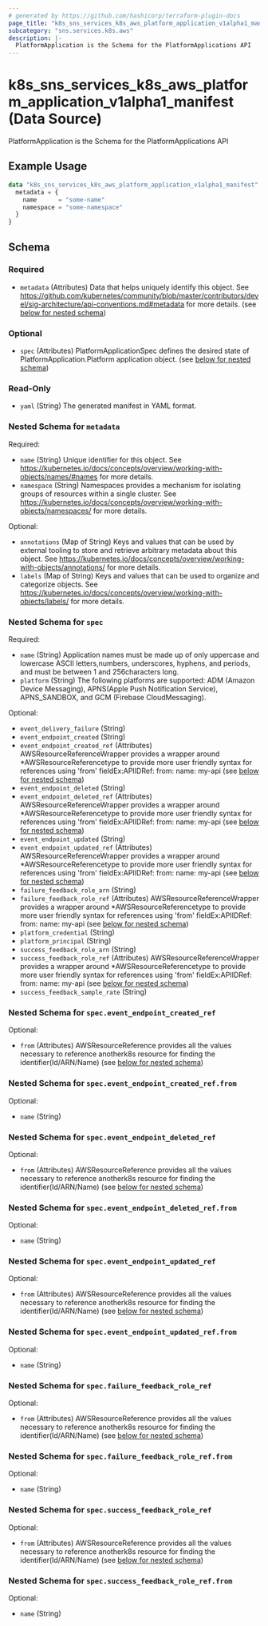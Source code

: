 ```yaml
---
# generated by https://github.com/hashicorp/terraform-plugin-docs
page_title: "k8s_sns_services_k8s_aws_platform_application_v1alpha1_manifest Data Source - terraform-provider-k8s"
subcategory: "sns.services.k8s.aws"
description: |-
  PlatformApplication is the Schema for the PlatformApplications API
---
```


# k8s_sns_services_k8s_aws_platform_application_v1alpha1_manifest (Data Source)

PlatformApplication is the Schema for the PlatformApplications API

## Example Usage

```terraform
data "k8s_sns_services_k8s_aws_platform_application_v1alpha1_manifest" "example" {
  metadata = {
    name      = "some-name"
    namespace = "some-namespace"
  }
}
```

<!-- schema generated by tfplugindocs -->
## Schema

### Required

- `metadata` (Attributes) Data that helps uniquely identify this object. See https://github.com/kubernetes/community/blob/master/contributors/devel/sig-architecture/api-conventions.md#metadata for more details. (see [below for nested schema](#nestedatt--metadata))

### Optional

- `spec` (Attributes) PlatformApplicationSpec defines the desired state of PlatformApplication.Platform application object. (see [below for nested schema](#nestedatt--spec))

### Read-Only

- `yaml` (String) The generated manifest in YAML format.

<a id="nestedatt--metadata"></a>
### Nested Schema for `metadata`

Required:

- `name` (String) Unique identifier for this object. See https://kubernetes.io/docs/concepts/overview/working-with-objects/names/#names for more details.
- `namespace` (String) Namespaces provides a mechanism for isolating groups of resources within a single cluster. See https://kubernetes.io/docs/concepts/overview/working-with-objects/namespaces/ for more details.

Optional:

- `annotations` (Map of String) Keys and values that can be used by external tooling to store and retrieve arbitrary metadata about this object. See https://kubernetes.io/docs/concepts/overview/working-with-objects/annotations/ for more details.
- `labels` (Map of String) Keys and values that can be used to organize and categorize objects. See https://kubernetes.io/docs/concepts/overview/working-with-objects/labels/ for more details.


<a id="nestedatt--spec"></a>
### Nested Schema for `spec`

Required:

- `name` (String) Application names must be made up of only uppercase and lowercase ASCII letters,numbers, underscores, hyphens, and periods, and must be between 1 and 256characters long.
- `platform` (String) The following platforms are supported: ADM (Amazon Device Messaging), APNS(Apple Push Notification Service), APNS_SANDBOX, and GCM (Firebase CloudMessaging).

Optional:

- `event_delivery_failure` (String)
- `event_endpoint_created` (String)
- `event_endpoint_created_ref` (Attributes) AWSResourceReferenceWrapper provides a wrapper around *AWSResourceReferencetype to provide more user friendly syntax for references using 'from' fieldEx:APIIDRef:	from:	  name: my-api (see [below for nested schema](#nestedatt--spec--event_endpoint_created_ref))
- `event_endpoint_deleted` (String)
- `event_endpoint_deleted_ref` (Attributes) AWSResourceReferenceWrapper provides a wrapper around *AWSResourceReferencetype to provide more user friendly syntax for references using 'from' fieldEx:APIIDRef:	from:	  name: my-api (see [below for nested schema](#nestedatt--spec--event_endpoint_deleted_ref))
- `event_endpoint_updated` (String)
- `event_endpoint_updated_ref` (Attributes) AWSResourceReferenceWrapper provides a wrapper around *AWSResourceReferencetype to provide more user friendly syntax for references using 'from' fieldEx:APIIDRef:	from:	  name: my-api (see [below for nested schema](#nestedatt--spec--event_endpoint_updated_ref))
- `failure_feedback_role_arn` (String)
- `failure_feedback_role_ref` (Attributes) AWSResourceReferenceWrapper provides a wrapper around *AWSResourceReferencetype to provide more user friendly syntax for references using 'from' fieldEx:APIIDRef:	from:	  name: my-api (see [below for nested schema](#nestedatt--spec--failure_feedback_role_ref))
- `platform_credential` (String)
- `platform_principal` (String)
- `success_feedback_role_arn` (String)
- `success_feedback_role_ref` (Attributes) AWSResourceReferenceWrapper provides a wrapper around *AWSResourceReferencetype to provide more user friendly syntax for references using 'from' fieldEx:APIIDRef:	from:	  name: my-api (see [below for nested schema](#nestedatt--spec--success_feedback_role_ref))
- `success_feedback_sample_rate` (String)

<a id="nestedatt--spec--event_endpoint_created_ref"></a>
### Nested Schema for `spec.event_endpoint_created_ref`

Optional:

- `from` (Attributes) AWSResourceReference provides all the values necessary to reference anotherk8s resource for finding the identifier(Id/ARN/Name) (see [below for nested schema](#nestedatt--spec--event_endpoint_created_ref--from))

<a id="nestedatt--spec--event_endpoint_created_ref--from"></a>
### Nested Schema for `spec.event_endpoint_created_ref.from`

Optional:

- `name` (String)



<a id="nestedatt--spec--event_endpoint_deleted_ref"></a>
### Nested Schema for `spec.event_endpoint_deleted_ref`

Optional:

- `from` (Attributes) AWSResourceReference provides all the values necessary to reference anotherk8s resource for finding the identifier(Id/ARN/Name) (see [below for nested schema](#nestedatt--spec--event_endpoint_deleted_ref--from))

<a id="nestedatt--spec--event_endpoint_deleted_ref--from"></a>
### Nested Schema for `spec.event_endpoint_deleted_ref.from`

Optional:

- `name` (String)



<a id="nestedatt--spec--event_endpoint_updated_ref"></a>
### Nested Schema for `spec.event_endpoint_updated_ref`

Optional:

- `from` (Attributes) AWSResourceReference provides all the values necessary to reference anotherk8s resource for finding the identifier(Id/ARN/Name) (see [below for nested schema](#nestedatt--spec--event_endpoint_updated_ref--from))

<a id="nestedatt--spec--event_endpoint_updated_ref--from"></a>
### Nested Schema for `spec.event_endpoint_updated_ref.from`

Optional:

- `name` (String)



<a id="nestedatt--spec--failure_feedback_role_ref"></a>
### Nested Schema for `spec.failure_feedback_role_ref`

Optional:

- `from` (Attributes) AWSResourceReference provides all the values necessary to reference anotherk8s resource for finding the identifier(Id/ARN/Name) (see [below for nested schema](#nestedatt--spec--failure_feedback_role_ref--from))

<a id="nestedatt--spec--failure_feedback_role_ref--from"></a>
### Nested Schema for `spec.failure_feedback_role_ref.from`

Optional:

- `name` (String)



<a id="nestedatt--spec--success_feedback_role_ref"></a>
### Nested Schema for `spec.success_feedback_role_ref`

Optional:

- `from` (Attributes) AWSResourceReference provides all the values necessary to reference anotherk8s resource for finding the identifier(Id/ARN/Name) (see [below for nested schema](#nestedatt--spec--success_feedback_role_ref--from))

<a id="nestedatt--spec--success_feedback_role_ref--from"></a>
### Nested Schema for `spec.success_feedback_role_ref.from`

Optional:

- `name` (String)
